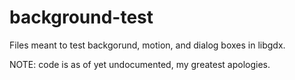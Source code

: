 # background-test

Files meant to test backgorund, motion, and dialog boxes in libgdx.

NOTE: code is as of yet undocumented, my greatest apologies.
